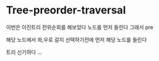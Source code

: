 # Tree-preorder-traversal

이번은 이진트리 전위순회를 해보았다
노드를 먼저 들린다 그래서 pre

해당 노드에서 좌,우로 갈지 선택하기전에 먼저 해당 노드를 들린다

트리 신기하다 ...
